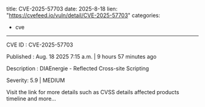  
title: CVE-2025-57703
date: 2025-8-18
lien: "https://cvefeed.io/vuln/detail/CVE-2025-57703"
categories:
  - cve
---

CVE ID : CVE-2025-57703

Published :  Aug. 18
2025
7:15 a.m. | 9 hours
57 minutes ago

Description : DIAEnergie - Reflected Cross-site Scripting

Severity: 5.9 | MEDIUM

Visit the link for more details
such as CVSS details
affected products
timeline
and more...
